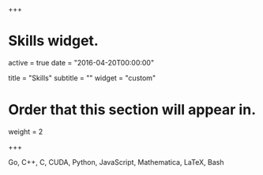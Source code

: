 +++
# Skills widget.
active = true
date = "2016-04-20T00:00:00"

title = "Skills"
subtitle = ""
widget = "custom"


# Order that this section will appear in.
weight = 2

+++

Go, C++, C, CUDA, Python, JavaScript, Mathematica, LaTeX, Bash
